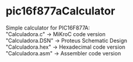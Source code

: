 # pic16f877aCalculator
Simple calculator for PIC16F877A:
<br>
"Calculadora.c" -> MiKroC code version
<br>
"Calculadora.DSN" -> Proteus Schematic Design
<br>
"Calculadora.hex" -> Hexadecimal code version
<br>
"Calculadora.asm" -> Assembler code version
